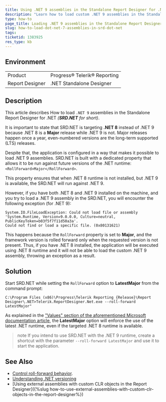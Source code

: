 ```yaml
---
title: Using .NET 9 assemblies in the Standalone Report Designer for .NET
description: "Learn how to load custom .NET 9 assemblies in the Standalone Report Designer for .NET"
type: how-to
page_title: Loading .NET 9 assemblies in the Standalone Report Designer for .NET
slug: how-to-load-dot-net-7-assemblies-in-srd-dot-net
tags: 
ticketid: 1383925
res_type: kb
---
```


## Environment

<table>
	<tbody>
		<tr>
			<td>Product</td>
			<td>Progress® Telerik® Reporting</td>
		</tr>
		<tr>
			<td>Report Designer</td>
			<td>.NET Standalone Designer</td>
		</tr>
	</tbody>
</table>


## Description

This article describes How to load `.NET 9` assemblies in the Standalone Report Designer for .NET *(**SRD.NET** for short)*.

It is important to state that SRD.NET is targeting **.NET 8** instead of .NET 9 because .NET 8 is a **Major** release while .NET 9 is not. Major releases happen once a year, even-numbered versions are the long-term supported (LTS) releases.

Despite that, the application is configured in a way that makes it possible to load .NET 9 assemblies. SRD.NET is built with a dedicated property that allows it to be run against future versions of the .NET runtime: `<RollForward>Major</RollForward>`.

This property ensures that when .NET 8 runtime is not installed, but .NET 9 is available, the SRD.NET will run against .NET 9.

However, if you have both .NET 8 and .NET 9 installed on the machine, and you try to load a .NET 9 assembly in the SRD.NET, you will encounter the following exception (for .NET 9):

````
System.IO.FileLoadException: Could not load file or assembly 'System.Runtime, Version=9.0.0.0, Culture=neutral, PublicKeyToken=b03f5f7f11d50a3a'.
Could not find or load a specific file. (0x80131621)
````

This happens because the `RollForward` property is set to **Major**, and the framework version is rolled forward only when the requested version is not present. Thus, if you have .NET 8 installed, the application will be executed using .NET 8 runtime and it will not be able to load the custom .NET 9 assembly, throwing an exception as a result. 

## Solution

Start SRD.NET while setting the `RollForward` option to **LatestMajor** from the command prompt:

`C:\Program Files (x86)\Progress\Telerik Reporting {Release}\Report Designer\.NET>Telerik.ReportDesigner.Net.exe --roll-forward LatestMajor"`

As explained in the ["Values" section of the aforementioned Microsoft documentation article](https://learn.microsoft.com/en-us/dotnet/core/versions/selection#values), the **LatestMajor** option will enforce the use of the latest .NET runtime, even if the targeted .NET 8 runtime is available.

>note If you intend to use SRD.NET with the .NET 9 runtime, create a shortcut with the parameter `--roll-forward LatestMajor` and use it to start the application.

## See Also

* [Control roll-forward behavior](https://learn.microsoft.com/en-us/dotnet/core/versions/selection#control-roll-forward-behavior).
* [Understanding .NET versioning](https://learn.microsoft.com/en-us/dotnet/core/versions/#semantic-versioning)
* [Using external assemblies with custom CLR objects in the Report Designer]({%slug how-to-use-external-assemblies-with-custom-clr-objects-in-the-report-designer%})
